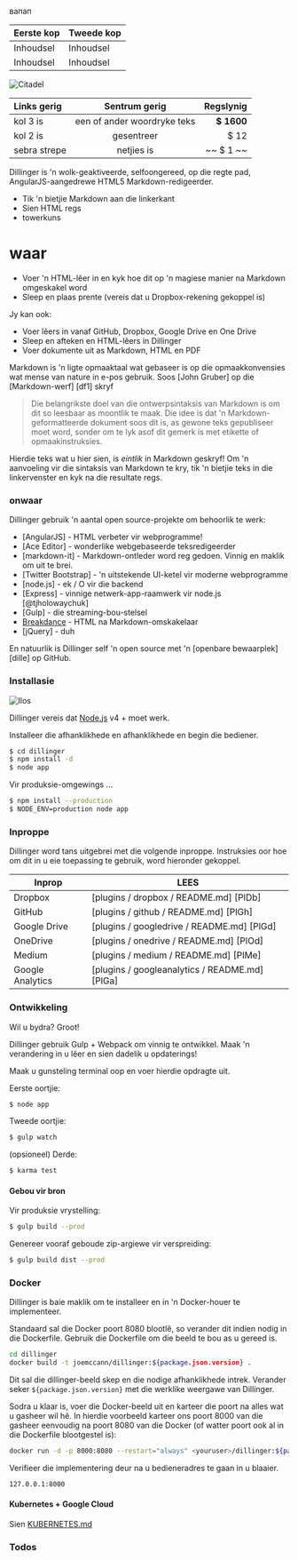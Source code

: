 вапап

Eerste kop | Tweede kop
--- | ---
Inhoudsel | Inhoudsel
Inhoudsel | Inhoudsel

![Citadel](https://vignette.wikia.nocookie.net/masseffect/images/d/d7/MassEffect2Citadel.jpg/revision/latest?cb=20100721191415)

Links gerig | Sentrum gerig | Regslynig
:-- | :-: | --:
kol 3 is | een of ander woordryke teks | **$ 1600**
kol 2 is | gesentreer | $ 12
sebra strepe | netjies is | ~~ $ 1 ~~

Dillinger is 'n wolk-geaktiveerde, selfoongereed, op die regte pad, AngularJS-aangedrewe HTML5 Markdown-redigeerder.

- Tik 'n bietjie Markdown aan die linkerkant
- Sien HTML regs
- towerkuns

# waar

- Voer 'n HTML-lêer in en kyk hoe dit op 'n magiese manier na Markdown omgeskakel word
- Sleep en plaas prente (vereis dat u Dropbox-rekening gekoppel is)

Jy kan ook:

- Voer lêers in vanaf GitHub, Dropbox, Google Drive en One Drive
- Sleep en afteken en HTML-lêers in Dillinger
- Voer dokumente uit as Markdown, HTML en PDF

Markdown is 'n ligte opmaaktaal wat gebaseer is op die opmaakkonvensies wat mense van nature in e-pos gebruik. Soos [John Gruber] op die [Markdown-werf] [df1] skryf

> Die belangrikste doel van die ontwerpsintaksis van Markdown is om dit so leesbaar as moontlik te maak. Die idee is dat 'n Markdown-geformatteerde dokument soos dit is, as gewone teks gepubliseer moet word, sonder om te lyk asof dit gemerk is met etikette of opmaakinstruksies.

Hierdie teks wat u hier sien, is *eintlik* in Markdown geskryf! Om 'n aanvoeling vir die sintaksis van Markdown te kry, tik 'n bietjie teks in die linkervenster en kyk na die resultate regs.

### onwaar

Dillinger gebruik 'n aantal open source-projekte om behoorlik te werk:

- [AngularJS] - HTML verbeter vir webprogramme!
- [Ace Editor] - wonderlike webgebaseerde teksredigeerder
- [markdown-it] - Markdown-ontleder word reg gedoen. Vinnig en maklik om uit te brei.
- [Twitter Bootstrap] - 'n uitstekende UI-ketel vir moderne webprogramme
- [node.js] - ek / O vir die backend
- [Express] - vinnige netwerk-app-raamwerk vir node.js [@tjholowaychuk]
- [Gulp] - die streaming-bou-stelsel
- [Breakdance](https://breakdance.github.io/breakdance/) - HTML na Markdown-omskakelaar
- [jQuery] - duh

En natuurlik is Dillinger self 'n open source met 'n [openbare bewaarplek] [dille] op GitHub.

### Installasie

![Ilos](https://lh3.googleusercontent.com/proxy/DDV8a7sLIWurhJtW8Ego9bq-JlwpfFFoR0tkLJQKKYXEXoWHB6ZUP5jGKD2VcYt3z1QVsgcn6L3GoU1ns8m9fvi3U51GzddA70ZUMHgzHvjl4-i7YOJY9cShBPrfjUhMQhxaJ97WFBp612XmjMXVGypfGkiBarN4PWxhiHkiYYNW7HGbtTpOcyt9GQ4Q23C2noxLTWFXZMcQZhRpQA_qzu2n6_H6CPViBnhSHpEl4JZAPaGCSJqgZg)

Dillinger vereis dat [Node.js](https://nodejs.org/) v4 + moet werk.

Installeer die afhanklikhede en afhanklikhede en begin die bediener.

```sh
$ cd dillinger
$ npm install -d
$ node app
```

Vir produksie-omgewings ...

```sh
$ npm install --production
$ NODE_ENV=production node app
```

### Inproppe

Dillinger word tans uitgebrei met die volgende inproppe. Instruksies oor hoe om dit in u eie toepassing te gebruik, word hieronder gekoppel.

Inprop | LEES
--- | ---
Dropbox | [plugins / dropbox / README.md] [PlDb]
GitHub | [plugins / github / README.md] [PlGh]
Google Drive | [plugins / googledrive / README.md] [PlGd]
OneDrive | [plugins / onedrive / README.md] [PlOd]
Medium | [plugins / medium / README.md] [PlMe]
Google Analytics | [plugins / googleanalytics / README.md] [PlGa]

### Ontwikkeling

Wil u bydra? Groot!

Dillinger gebruik Gulp + Webpack om vinnig te ontwikkel. Maak 'n verandering in u lêer en sien dadelik u opdaterings!

Maak u gunsteling terminal oop en voer hierdie opdragte uit.

Eerste oortjie:

```sh
$ node app
```

Tweede oortjie:

```sh
$ gulp watch
```

(opsioneel) Derde:

```sh
$ karma test
```

#### Gebou vir bron

Vir produksie vrystelling:

```sh
$ gulp build --prod
```

Genereer vooraf geboude zip-argiewe vir verspreiding:

```sh
$ gulp build dist --prod
```

### Docker

Dillinger is baie maklik om te installeer en in 'n Docker-houer te implementeer.

Standaard sal die Docker poort 8080 blootlê, so verander dit indien nodig in die Dockerfile. Gebruik die Dockerfile om die beeld te bou as u gereed is.

```sh
cd dillinger
docker build -t joemccann/dillinger:${package.json.version} .
```

Dit sal die dillinger-beeld skep en die nodige afhanklikhede intrek. Verander seker `${package.json.version}` met die werklike weergawe van Dillinger.

Sodra u klaar is, voer die Docker-beeld uit en karteer die poort na alles wat u gasheer wil hê. In hierdie voorbeeld karteer ons poort 8000 van die gasheer eenvoudig na poort 8080 van die Docker (of watter poort ook al in die Dockerfile blootgestel is):

```sh
docker run -d -p 8000:8080 --restart="always" <youruser>/dillinger:${package.json.version}
```

Verifieer die implementering deur na u bedieneradres te gaan in u blaaier.

```sh
127.0.0.1:8000
```

#### Kubernetes + Google Cloud

Sien [KUBERNETES.md](https://github.com/joemccann/dillinger/blob/master/KUBERNETES.md)

### Todos

